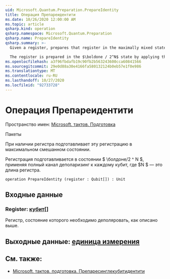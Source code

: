 ```yaml
---
uid: Microsoft.Quantum.Preparation.PrepareIdentity
title: Операция Препареидентити
ms.date: 10/26/2020 12:00:00 AM
ms.topic: article
qsharp.kind: operation
qsharp.namespace: Microsoft.Quantum.Preparation
qsharp.name: PrepareIdentity
qsharp.summary: >-
  Given a register, prepares that register in the maximally mixed state.

  The register is prepared in the $\boldone / 2^N$ state by applying the complete depolarizing channel to each qubit, where $N$ is the length of the register.
ms.openlocfilehash: a3f96fbdafb19c90fb2b563243600cca60841566
ms.sourcegitcommit: 29e0d88a30e4166fa580132124b0eb57e1f0e986
ms.translationtype: MT
ms.contentlocale: ru-RU
ms.lasthandoff: 10/27/2020
ms.locfileid: "92733728"
---
```

# <a name="prepareidentity-operation"></a>Операция Препареидентити

Пространство имен: [Microsoft. тактов. Подготовка](xref:Microsoft.Quantum.Preparation)

Пакеты [](https://nuget.org/packages/)


При наличии регистра подготавливает эту регистрацию в максимальном смешанном состоянии.

Регистрация подготавливается в состоянии $ \болдоне/2 ^ N $, применяя полный канал деполаризинг к каждому кубит, где $N $ — это длина регистра.

```qsharp
operation PrepareIdentity (register : Qubit[]) : Unit
```


## <a name="input"></a>Входные данные

### <a name="register--qubit"></a>Register: [кубит](xref:microsoft.quantum.lang-ref.qubit)[]

Регистр, состояние которого необходимо деполяровать, как описано выше.



## <a name="output--unit"></a>Выходные данные: [единица измерения](xref:microsoft.quantum.lang-ref.unit)



## <a name="see-also"></a>См. также:

- [Microsoft. тактов. подготовка. Препаресинглекубитидентити](xref:Microsoft.Quantum.Preparation.PrepareSingleQubitIdentity)